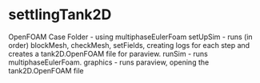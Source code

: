 # settlingTank2D
OpenFOAM Case Folder - using multiphaseEulerFoam
setUpSim - runs (in order) blockMesh, checkMesh, setFields, creating logs for each step and creates a tank2D.OpenFOAM file for paraview. runSim - runs multiphaseEulerFoam. graphics - runs paraview, opening the tank2D.OpenFOAM file
